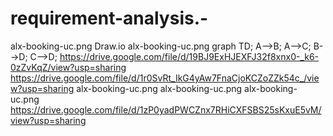 # requirement-analysis.-
alx-booking-uc.png
Draw.io
alx-booking-uc.png
graph TD;
    A-->B;
    A-->C;
    B-->D;
    C-->D;
https://drive.google.com/file/d/19BJ9ExHJEXFJ32f8xnx0-_k6-0zZvKqZ/view?usp=sharing
https://drive.google.com/file/d/1r0SvRt_IkG4yAw7FnaCjoKCZoZZk54c_/view?usp=sharing
alx-booking-uc.png
alx-booking-uc.png
alx-booking-uc.png
https://drive.google.com/file/d/1zP0yadPWCZnx7RHiCXFSBS25sKxuE5vM/view?usp=sharing
